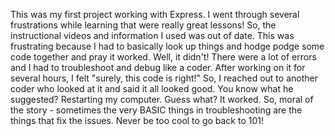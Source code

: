 This was my first project working with Express. I went through several frustrations while learning that were really great lessons! So, the instructional videos and information I used was out of date. This was frustrating because I had to basically look up things and hodge podge some code together and pray it worked. Well, it didn't! There were a lot of errors and I had to troubleshoot and debug like a coder. After working on it for several hours, I felt "surely, this code is right!" So, I reached out to another coder who looked at it and said it all looked good. You know what he suggested? Restarting my computer. Guess what? It worked. So, moral of the story - sometimes the very BASIC things in troubleshooting are the things that fix the issues. Never be too cool to go back to 101!
